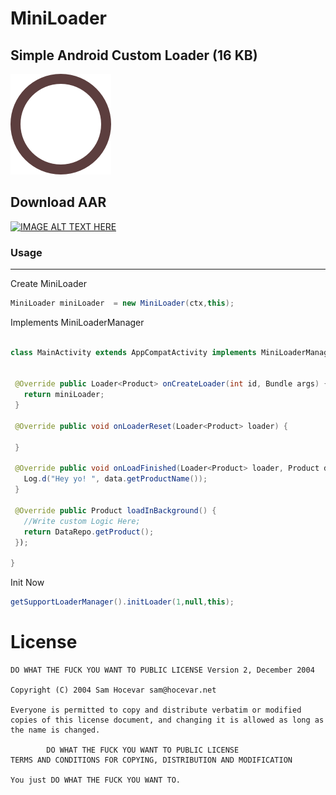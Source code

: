 

# MiniLoader

## Simple Android Custom Loader (16 KB)

![alt](https://github.com/ye-lin-aung/MiniLoader/blob/master/icon.png?raw=true)

## Download AAR

<a href="https://github.com/ye-lin-aung/MiniLoader/blob/master/download/customloader-v1.0.0.aar?raw=true" target="_blank"><img src="http://cognition.ouc.ac.cy/cclab/images/DownloadButton.png" alt="IMAGE ALT TEXT HERE" width="100" height="100"  />
</a>



### Usage 
 ---

 Create MiniLoader 
```java
MiniLoader miniLoader  = new MiniLoader(ctx,this);

```


 Implements MiniLoaderManager
 ```java 

class MainActivity extends AppCompatActivity implements MiniLoaderManager<Product>{


  @Override public Loader<Product> onCreateLoader(int id, Bundle args) {
    return miniLoader;
  }

  @Override public void onLoaderReset(Loader<Product> loader) {

  }

  @Override public void onLoadFinished(Loader<Product> loader, Product data) {
    Log.d("Hey yo! ", data.getProductName());
  }

  @Override public Product loadInBackground() {
    //Write custom Logic Here;
    return DataRepo.getProduct();
  });
  
}  
``` 

Init Now

```java 
getSupportLoaderManager().initLoader(1,null,this);
```

# License #
```
DO WHAT THE FUCK YOU WANT TO PUBLIC LICENSE Version 2, December 2004

Copyright (C) 2004 Sam Hocevar sam@hocevar.net

Everyone is permitted to copy and distribute verbatim or modified copies of this license document, and changing it is allowed as long as the name is changed.

        DO WHAT THE FUCK YOU WANT TO PUBLIC LICENSE
TERMS AND CONDITIONS FOR COPYING, DISTRIBUTION AND MODIFICATION

You just DO WHAT THE FUCK YOU WANT TO.

```




    

    

